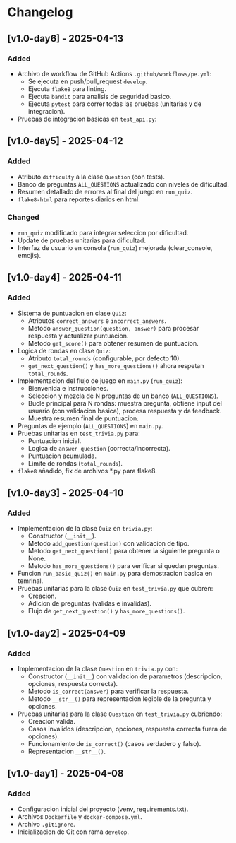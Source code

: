 # Changelog

##  [v1.0-day6] - 2025-04-13
### Added
- Archivo de workflow de GitHub Actions `.github/workflows/pe.yml`:
    - Se ejecuta en push/pull_request `develop`.
    - Ejecuta `flake8` para linting.
    - Ejecuta `bandit` para analisis de seguridad basico.
    - Ejecuta `pytest` para correr todas las pruebas (unitarias y de integracion).
- Pruebas de integracion basicas en `test_api.py`:

## [v1.0-day5] - 2025-04-12
### Added
- Atributo `difficulty` a la clase `Question` (con tests).
- Banco de preguntas `ALL_QUESTIONS` actualizado con niveles de dificultad.
- Resumen detallado de errores al final del juego en `run_quiz`.
- `flake8-html` para reportes diarios en html.
### Changed
- `run_quiz` modificado para integrar seleccion por dificultad.
- Update de pruebas unitarias para dificultad.
- Interfaz de usuario en consola (`run_quiz`) mejorada (clear_console, emojis).

## [v1.0-day4] - 2025-04-11
### Added
- Sistema de puntuacion en clase `Quiz`:
    - Atributos `correct_answers` e `incorrect_answers`.
    - Metodo `answer_question(question, answer)` para procesar respuesta y actualizar puntuacion.
    - Metodo `get_score()` para obtener resumen de puntuacion.
- Logica de rondas en clase `Quiz`:
    - Atributo `total_rounds` (configurable, por defecto 10).
    - `get_next_question()` y `has_more_questions()` ahora respetan `total_rounds`.
- Implementacion del flujo de juego en `main.py` (`run_quiz`):
    - Bienvenida e instrucciones.
    - Seleccion y mezcla de N preguntas de un banco (`ALL_QUESTIONS`).
    - Bucle principal para N rondas: muestra pregunta, obtiene input del usuario (con validacion basica), procesa respuesta y da feedback.
    - Muestra resumen final de puntuacion.
- Preguntas de ejemplo (`ALL_QUESTIONS`) en `main.py`.
- Pruebas unitarias en `test_trivia.py` para:
    - Puntuacion inicial.
    - Logica de `answer_question` (correcta/incorrecta).
    - Puntuacion acumulada.
    - Limite de rondas (`total_rounds`).
- `flake8` añadido, fix de archivos *.py para flake8.


## [v1.0-day3] - 2025-04-10
### Added
- Implementacion de la clase `Quiz` en `trivia.py`:
    - Constructor (`__init__`).
    - Metodo `add_question(question)` con validacion de tipo.
    - Metodo `get_next_question()` para obtener la siguiente pregunta o None.
    - Metodo `has_more_questions()` para verificar si quedan preguntas.
- Funcion `run_basic_quiz()` en `main.py` para demostracion basica en temrinal.
- Pruebas unitarias para la clase `Quiz` en `test_trivia.py` que cubren:
    - Creacion.
    - Adicion de preguntas (validas e invalidas).
    - Flujo de `get_next_question()` y `has_more_questions()`.

## [v1.0-day2] - 2025-04-09
### Added
- Implementacion de la clase `Question` en `trivia.py` con:
    - Constructor (`__init__`) con validacion de parametros (descripcion, opciones, respuesta correcta).
    - Metodo `is_correct(answer)` para verificar la respuesta.
    - Metodo `__str__()` para representacion legible de la pregunta y opciones.
- Pruebas unitarias para la clase `Question` en `test_trivia.py` cubriendo:
    - Creacion valida.
    - Casos invalidos (descripcion, opciones, respuesta correcta fuera de opciones).
    - Funcionamiento de `is_correct()` (casos verdadero y falso).
    - Representacion `__str__()`.

## [v1.0-day1] - 2025-04-08
### Added
- Configuracion inicial del proyecto (venv, requirements.txt).
- Archivos `Dockerfile` y `docker-compose.yml`.
- Archivo `.gitignore`.
- Inicializacion de Git con rama `develop`.